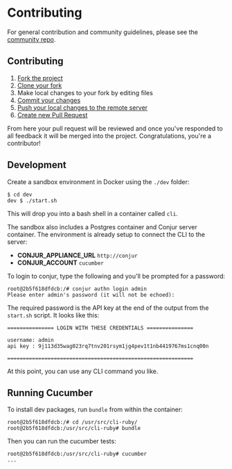 # Contributing

For general contribution and community guidelines, please see the [community repo](https://github.com/cyberark/community).

## Contributing

1. [Fork the project](https://help.github.com/en/github/getting-started-with-github/fork-a-repo)
2. [Clone your fork](https://help.github.com/en/github/creating-cloning-and-archiving-repositories/cloning-a-repository)
3. Make local changes to your fork by editing files
3. [Commit your changes](https://help.github.com/en/github/managing-files-in-a-repository/adding-a-file-to-a-repository-using-the-command-line)
4. [Push your local changes to the remote server](https://help.github.com/en/github/using-git/pushing-commits-to-a-remote-repository)
5. [Create new Pull Request](https://help.github.com/en/github/collaborating-with-issues-and-pull-requests/creating-a-pull-request-from-a-fork)

From here your pull request will be reviewed and once you've responded to all
feedback it will be merged into the project. Congratulations, you're a
contributor!

## Development

Create a sandbox environment in Docker using the `./dev` folder:

```sh-session
$ cd dev
dev $ ./start.sh
```

This will drop you into a bash shell in a container called `cli`.

The sandbox also includes a Postgres container and Conjur server container. The
environment is already setup to connect the CLI to the server:

* **CONJUR_APPLIANCE_URL** `http://conjur`
* **CONJUR_ACCOUNT** `cucumber`

To login to conjur, type the following and you'll be prompted for a password:

```sh-session
root@2b5f618dfdcb:/# conjur authn login admin
Please enter admin's password (it will not be echoed):
```

The required password is the API key at the end of the output from the
`start.sh` script.  It looks like this:

```
=============== LOGIN WITH THESE CREDENTIALS ===============

username: admin
api key : 9j113d35wag023rq7tnv201rsym1jg4pev1t1nb4419767ms1cnq00n

============================================================
```

At this point, you can use any CLI command you like.

## Running Cucumber

To install dev packages, run `bundle` from within the container:

```sh-session
root@2b5f618dfdcb:/# cd /usr/src/cli-ruby/
root@2b5f618dfdcb:/usr/src/cli-ruby# bundle
```

Then you can run the cucumber tests:

```sh-session
root@2b5f618dfdcb:/usr/src/cli-ruby# cucumber
...
```
